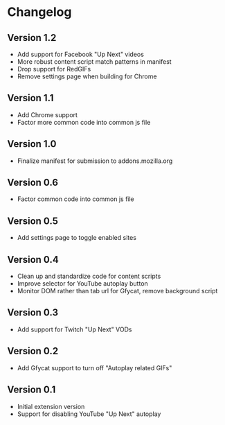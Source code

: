 # Changelog

## Version 1.2
- Add support for Facebook "Up Next" videos
- More robust content script match patterns in manifest
- Drop support for RedGIFs
- Remove settings page when building for Chrome

## Version 1.1

- Add Chrome support
- Factor more common code into common js file

## Version 1.0

- Finalize manifest for submission to addons.mozilla.org

## Version 0.6

- Factor common code into common js file

## Version 0.5

- Add settings page to toggle enabled sites

## Version 0.4

- Clean up and standardize code for content scripts
- Improve selector for YouTube autoplay button
- Monitor DOM rather than tab url for Gfycat, remove background script

## Version 0.3

- Add support for Twitch "Up Next" VODs

## Version 0.2

- Add Gfycat support to turn off "Autoplay related GIFs"

## Version 0.1

- Initial extension version
- Support for disabling YouTube "Up Next" autoplay
